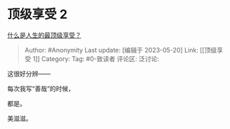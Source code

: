 # 顶级享受 2
[什么是人生的最顶级享受？](https://www.zhihu.com/question/538449801/answer/3036514670)

> Author: #Anonymity
> Last update: [编辑于 2023-05-20]
> Link: [[顶级享受 1]]
> Category:
> Tag: #0-致读者 
> 评论区:
> 泛讨论:

这很好分辨——

每次我写“善哉”的时候，

都是。

美滋滋。
